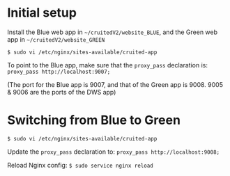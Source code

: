 # Initial setup

Install the Blue web app in `~/cruitedV2/website_BLUE`, and the Green web app in `~/cruitedV2/website_GREEN`

`$ sudo vi /etc/nginx/sites-available/cruited-app`

To point to the Blue app, make sure that the `proxy_pass` declaration is:
`proxy_pass http://localhost:9007;`

(The port for the Blue app is 9007, and that of the Green app is 9008. 9005 & 9006 are the ports of the DWS app)


# Switching from Blue to Green

`$ sudo vi /etc/nginx/sites-available/cruited-app`

Update the `proxy_pass` declaration to:
`proxy_pass http://localhost:9008;`

Reload Nginx config: `$ sudo service nginx reload`
